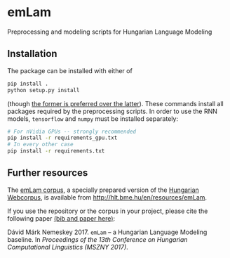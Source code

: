 # emLam

Preprocessing and modeling scripts for Hungarian Language Modeling

## Installation

The package can be installed with either of
```bash
pip install .
python setup.py install
```
(though [the former is preferred over the latter](http://stackoverflow.com/questions/15724093/)).
These commands install all packages required by the preprocessing scripts. In
order to use the RNN models, `tensorflow` and `numpy` must be installed
separately:
```bash
# For nVidia GPUs -- strongly recommended
pip install -r requirements_gpu.txt
# In every other case
pip install -r requirements.txt
```

## Further resources

The [emLam corpus](http://hlt.bme.hu/en/resources/emLam), a specially prepared
version of the [Hungarian Webcorpus](http://mokk.bme.hu/resources/webcorpus/),
is available from http://hlt.bme.hu/en/resources/emLam.

If you use the repository or the corpus in your project, please cite the following
paper [(bib and paper here)](http://hlt.bme.hu/en/publ/emLam):

Dávid Márk Nemeskey 2017. `emLam` – a Hungarian Language Modeling
baseline. In _Proceedings of the 13th Conference on Hungarian Computational
Linguistics (MSZNY 2017)_.
